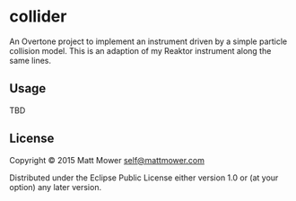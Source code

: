# collider

An Overtone project to implement an instrument driven by a simple particle
collision model. This is an adaption of my Reaktor instrument along the
same lines.

## Usage

TBD

## License

Copyright © 2015 Matt Mower <self@mattmower.com>

Distributed under the Eclipse Public License either version 1.0 or (at
your option) any later version.

